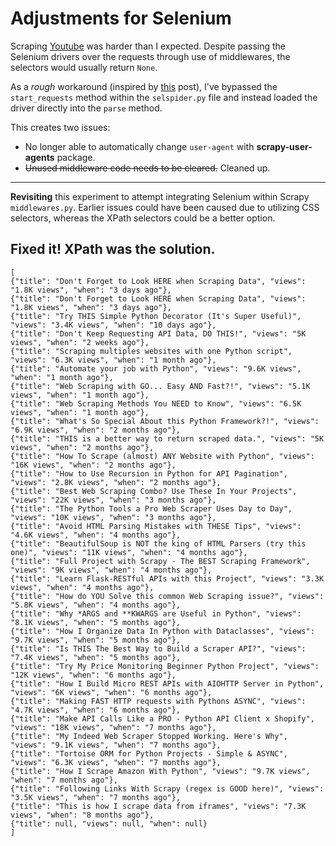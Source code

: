 # Adjustments for Selenium

Scraping [Youtube](https:\\wwww.youtube.com) was harder than I expected. Despite passing the Selenium drivers over the requests through use of middlewares, the selectors would usually return ```None```.

As a *rough* workaround (inspired by [this](https://medium.com/swlh/web-scraping-with-selenium-scrapy-9d9c2e9d83b1) post), I've bypassed the ``start_requests`` method within the ```selspider.py``` file and instead loaded the driver directly into the ```parse``` method. 

This creates two issues:
- No longer able to automatically change ```user-agent``` with **scrapy-user-agents** package.
- ~~Unused middleware code needs to be cleared.~~ Cleaned up.

---

**Revisiting** this experiment to attempt integrating Selenium within Scrapy ```middlewares.py```. Earlier issues could have been caused due to utilizing CSS selectors, whereas the XPath selectors could be a better option. 

## Fixed it! XPath was the solution. 
```
[
{"title": "Don't Forget to Look HERE when Scraping Data", "views": "1.8K views", "when": "3 days ago"},
{"title": "Don't Forget to Look HERE when Scraping Data", "views": "1.8K views", "when": "3 days ago"},
{"title": "Try THIS Simple Python Decorator (It's Super Useful)", "views": "3.4K views", "when": "10 days ago"},
{"title": "Don't Keep Requesting API Data, DO THIS!", "views": "5K views", "when": "2 weeks ago"},
{"title": "Scraping multiples websites with one Python script", "views": "6.3K views", "when": "1 month ago"},
{"title": "Automate your job with Python", "views": "9.6K views", "when": "1 month ago"},
{"title": "Web Scraping with GO... Easy AND Fast?!", "views": "5.1K views", "when": "1 month ago"},
{"title": "Web Scraping Methods You NEED to Know", "views": "6.5K views", "when": "1 month ago"},
{"title": "What's So Special About this Python Framework?!", "views": "6.9K views", "when": "2 months ago"},
{"title": "THIS is a better way to return scraped data.", "views": "5K views", "when": "2 months ago"},
{"title": "How To Scrape (almost) ANY Website with Python", "views": "16K views", "when": "2 months ago"},
{"title": "How to Use Recursion in Python for API Pagination", "views": "2.8K views", "when": "2 months ago"},
{"title": "Best Web Scraping Combo? Use These In Your Projects", "views": "22K views", "when": "3 months ago"},
{"title": "The Python Tools a Pro Web Scraper Uses Day to Day", "views": "10K views", "when": "3 months ago"},
{"title": "Avoid HTML Parsing Mistakes with THESE Tips", "views": "4.6K views", "when": "4 months ago"},
{"title": "BeautifulSoup is NOT the king of HTML Parsers (try this one)", "views": "11K views", "when": "4 months ago"},
{"title": "Full Project with Scrapy - The BEST Scraping Framework", "views": "9K views", "when": "4 months ago"},
{"title": "Learn Flask-RESTful APIs with this Project", "views": "3.3K views", "when": "4 months ago"},
{"title": "How do YOU Solve this common Web Scraping issue?", "views": "5.8K views", "when": "4 months ago"},
{"title": "Why *ARGS and **KWARGS are Useful in Python", "views": "8.1K views", "when": "5 months ago"},
{"title": "How I Organize Data In Python with Dataclasses", "views": "9.7K views", "when": "5 months ago"},
{"title": "Is THIS The Best Way to Build a Scraper API?", "views": "7.4K views", "when": "5 months ago"},
{"title": "Try My Price Monitoring Beginner Python Project", "views": "12K views", "when": "6 months ago"},
{"title": "How I Build Micro REST APIs with AIOHTTP Server in Python", "views": "6K views", "when": "6 months ago"},
{"title": "Making FAST HTTP requests with Pythons ASYNC", "views": "4.7K views", "when": "6 months ago"},
{"title": "Make API Calls Like a PRO - Python API Client x Shopify", "views": "18K views", "when": "7 months ago"},
{"title": "My Indeed Web Scraper Stopped Working. Here's Why", "views": "9.1K views", "when": "7 months ago"},
{"title": "Tortoise ORM for Python Projects - Simple & ASYNC", "views": "6.3K views", "when": "7 months ago"},
{"title": "How I Scrape Amazon With Python", "views": "9.7K views", "when": "7 months ago"},
{"title": "Following Links With Scrapy (regex is GOOD here)", "views": "3.5K views", "when": "7 months ago"},
{"title": "This is how I scrape data from iframes", "views": "7.3K views", "when": "8 months ago"},
{"title": null, "views": null, "when": null}
]
```
